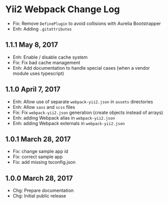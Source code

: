 Yii2 Webpack Change Log
=======================

 * Fix: Remove `DefinePlugin` to avoid collisions with Aurelia Bootstrapper
 * Enh: Adding `.gitattributes`

1.1.1 May 8, 2017
-------------------

 * Enh: Enable / disable cache system
 * Fix: Fix bad cache management
 * Enh: Add documentation to handle special cases (when a vendor module uses typescript)

1.1.0 April 7, 2017
-------------------

 * Enh: Allow use of separate `webpack-yii2.json` in `assets` directories
 * Enh: Allow `sass` and `scss` files
 * Fix: Fix `webpack-yii2.json` generation (create objects instead of arrays)
 * Enh: adding Webpack alias in `webpack-yii2.json`
 * Enh: adding Webpack externals in `webpack-yii2.json`

1.0.1 March 28, 2017
--------------------

 * Fix: change sample app id
 * Fix: correct sample app
 * Fix: add missing tsconfig.json

1.0.0 March 28, 2017
-------------------- 

 * Chg: Prepare documentation
 * Chg: Initial public release
